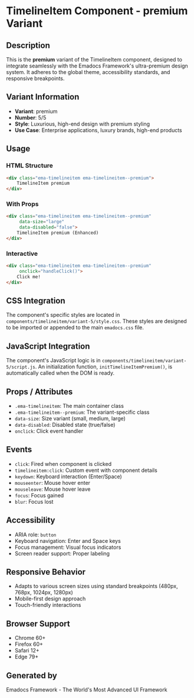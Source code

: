 # TimelineItem Component - premium Variant

## Description
This is the **premium** variant of the TimelineItem component, designed to integrate seamlessly with the Emadocs Framework's ultra-premium design system. It adheres to the global theme, accessibility standards, and responsive breakpoints.

## Variant Information
- **Variant**: premium
- **Number**: 5/5
- **Style**: Luxurious, high-end design with premium styling
- **Use Case**: Enterprise applications, luxury brands, high-end products

## Usage

### HTML Structure
```html
<div class="ema-timelineitem ema-timelineitem--premium">
    TimelineItem premium
</div>
```

### With Props
```html
<div class="ema-timelineitem ema-timelineitem--premium" 
     data-size="large" 
     data-disabled="false">
    TimelineItem premium (Enhanced)
</div>
```

### Interactive
```html
<div class="ema-timelineitem ema-timelineitem--premium" 
     onclick="handleClick()">
    Click me!
</div>
```

## CSS Integration
The component's specific styles are located in `components/timelineitem/variant-5/style.css`. These styles are designed to be imported or appended to the main `emadocs.css` file.

## JavaScript Integration
The component's JavaScript logic is in `components/timelineitem/variant-5/script.js`. An initialization function, `initTimelineItemPremium()`, is automatically called when the DOM is ready.

## Props / Attributes
- `.ema-timelineitem`: The main container class
- `.ema-timelineitem--premium`: The variant-specific class
- `data-size`: Size variant (small, medium, large)
- `data-disabled`: Disabled state (true/false)
- `onclick`: Click event handler

## Events
- `click`: Fired when component is clicked
- `timelineitem:click`: Custom event with component details
- `keydown`: Keyboard interaction (Enter/Space)
- `mouseenter`: Mouse hover enter
- `mouseleave`: Mouse hover leave
- `focus`: Focus gained
- `blur`: Focus lost

## Accessibility
- ARIA role: `button`
- Keyboard navigation: Enter and Space keys
- Focus management: Visual focus indicators
- Screen reader support: Proper labeling

## Responsive Behavior
- Adapts to various screen sizes using standard breakpoints (480px, 768px, 1024px, 1280px)
- Mobile-first design approach
- Touch-friendly interactions

## Browser Support
- Chrome 60+
- Firefox 60+
- Safari 12+
- Edge 79+

## Generated by
Emadocs Framework - The World's Most Advanced UI Framework
